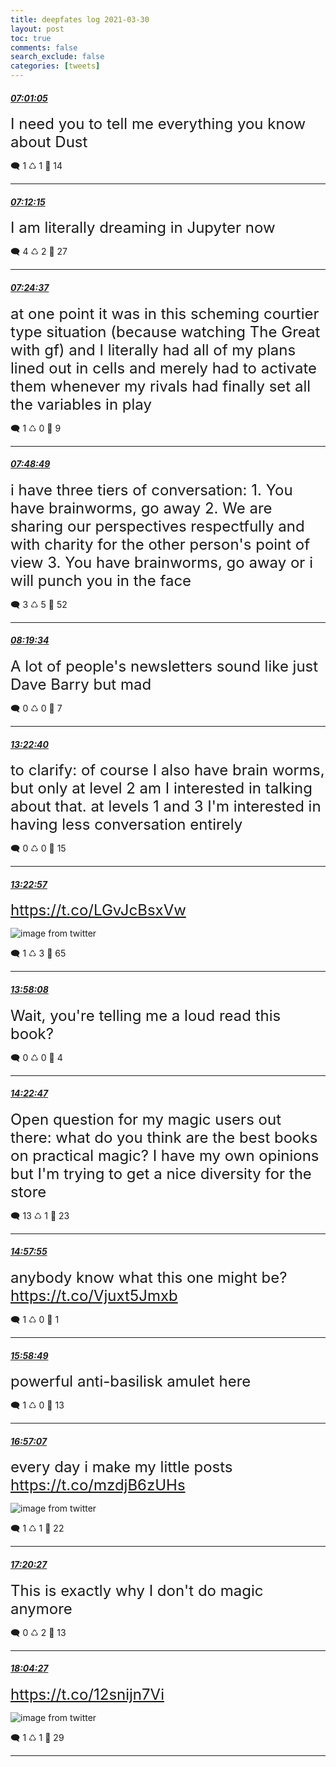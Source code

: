 ```yaml
---
title: deepfates log 2021-03-30
layout: post
toc: true
comments: false
search_exclude: false
categories: [tweets]
---
```



#### <a href = "https://twitter.com/deepfates/status/1376882169927266311">*07:01:05*</a>

<font size="5">I need you to tell me everything you know about Dust</font>



🗨️ 1 ♺ 1 🤍  14   

---
    
#### <a href = "https://twitter.com/deepfates/status/1376884982547849216">*07:12:15*</a>

<font size="5">I am literally dreaming in Jupyter now</font>



🗨️ 4 ♺ 2 🤍  27   

---
    
#### <a href = "https://twitter.com/deepfates/status/1376888092020199434">*07:24:37*</a>

<font size="5">at one point it was in this scheming courtier type situation (because watching The Great with gf) and I literally had all of my plans lined out in cells and merely had to activate them whenever my rivals had finally set all the variables in play</font>



🗨️ 1 ♺ 0 🤍  9   

---
    
#### <a href = "https://twitter.com/deepfates/status/1376894183114383360">*07:48:49*</a>

<font size="5">i have three tiers of conversation:  1. You have brainworms, go away 2. We are sharing our perspectives respectfully and with charity for the other person's point of view 3. You have brainworms, go away or i will punch you in the face</font>



🗨️ 3 ♺ 5 🤍  52   

---
    
#### <a href = "https://twitter.com/deepfates/status/1376901922716708866">*08:19:34*</a>

<font size="5">A lot of people's newsletters sound like just Dave Barry but mad</font>



🗨️ 0 ♺ 0 🤍  7   

---
    
#### <a href = "https://twitter.com/deepfates/status/1376978197972062211">*13:22:40*</a>

<font size="5">to clarify: of course I also have brain worms, but only at level 2 am I interested in talking about that. at levels 1 and 3 I'm interested in having less conversation entirely</font>



🗨️ 0 ♺ 0 🤍  15   

---
    
#### <a href = "https://twitter.com/deepfates/status/1376978270751629316">*13:22:57*</a>

<font size="5"> https://t.co/LGvJcBsxVw</font>

![image from twitter](/images/ExwCb_nUcAAd7OI.jpg)


🗨️ 1 ♺ 3 🤍  65   

---
    
#### <a href = "https://twitter.com/deepfates/status/1376987124738662400">*13:58:08*</a>

<font size="5">Wait, you're telling me a loud read this book?</font>



🗨️ 0 ♺ 0 🤍  4   

---
    
#### <a href = "https://twitter.com/deepfates/status/1376993329636802560">*14:22:47*</a>

<font size="5">Open question for my magic users out there: what do you think are the best books on practical magic?   I have my own opinions but I'm trying to get a nice diversity for the store</font>



🗨️ 13 ♺ 1 🤍  23   

---
    
#### <a href = "https://twitter.com/deepfates/status/1377002171774857217">*14:57:55*</a>

<font size="5">anybody know what this one might be?  https://t.co/Vjuxt5Jmxb</font>



🗨️ 1 ♺ 0 🤍  1   

---
    
#### <a href = "https://twitter.com/deepfates/status/1377017498160128005">*15:58:49*</a>

<font size="5">powerful anti-basilisk amulet here</font>



🗨️ 1 ♺ 0 🤍  13   

---
    
#### <a href = "https://twitter.com/deepfates/status/1377032166769446912">*16:57:07*</a>

<font size="5">every day i make my little posts  https://t.co/mzdjB6zUHs</font>

![image from twitter](/images/ExwzdUeUYAE-QgA.jpg)


🗨️ 1 ♺ 1 🤍  22   

---
    
#### <a href = "https://twitter.com/deepfates/status/1377038039164145670">*17:20:27*</a>

<font size="5">This is exactly why I don't do magic anymore</font>



🗨️ 0 ♺ 2 🤍  13   

---
    
#### <a href = "https://twitter.com/deepfates/status/1377049113359884297">*18:04:27*</a>

<font size="5"> https://t.co/12snijn7Vi</font>

![image from twitter](/images/ExxC3qCVgAIyLgu.jpg)


🗨️ 1 ♺ 1 🤍  29   

---
    
            


